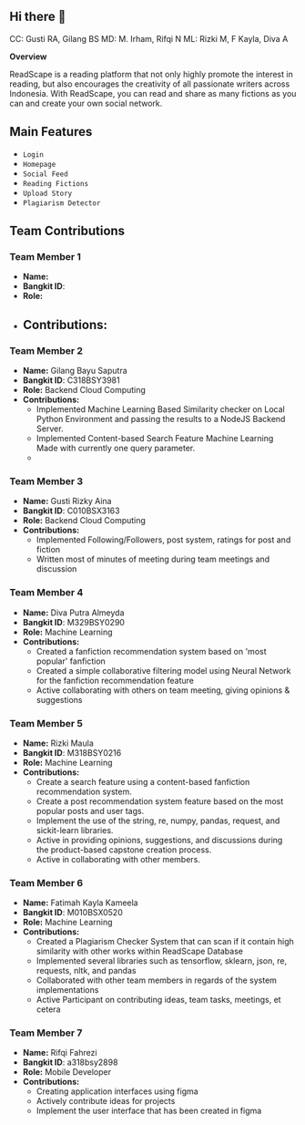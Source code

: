 ## Hi there 👋
CC: Gusti RA, Gilang BS MD: M. Irham, Rifqi N ML: Rizki M, F Kayla, Diva A
<!--

**Here are some ideas to get you started:**

🙋‍♀️ A short introduction - what is your organization all about?
🌈 Contribution guidelines - how can the community get involved?
👩‍💻 Useful resources - where can the community find your docs? Is there anything else the community should know?
🍿 Fun facts - what does your team eat for breakfast?
🧙 Remember, you can do mighty things with the power of [Markdown](https://docs.github.com/github/writing-on-github/getting-started-with-writing-and-formatting-on-github/basic-writing-and-formatting-syntax)
-->
**Overview**

ReadScape is a reading platform that not only highly promote the interest in reading, but also encourages the creativity of all passionate writers across Indonesia. With ReadScape, you can read and share as many fictions as you can and create your own social network. 

## Main Features

- `Login`
- `Homepage`
- `Social Feed`
- `Reading Fictions`
- `Upload Story`
- `Plagiarism Detector`

## Team Contributions

### Team Member 1
- **Name:** 
- **Bangkit ID**: 
- **Role:** 
- **Contributions:**
  - 

### Team Member 2
- **Name:** Gilang Bayu Saputra
- **Bangkit ID**: C318BSY3981
- **Role:** Backend Cloud Computing
- **Contributions:**
  - Implemented Machine Learning Based Similarity checker on Local Python Environment and passing the results to a NodeJS Backend Server.
  - Implemented Content-based Search Feature Machine Learning Made with currently one query parameter.
  - 

### Team Member 3
- **Name:** Gusti Rizky Aina
- **Bangkit ID**: C010BSX3163
- **Role:** Backend Cloud Computing
- **Contributions:** 
  - Implemented Following/Followers, post system, ratings for post and fiction
  - Written most of minutes of meeting during team meetings and discussion

### Team Member 4
- **Name:** Diva Putra Almeyda
- **Bangkit ID**: M329BSY0290
- **Role:** Machine Learning
- **Contributions:**
  - Created a fanfiction recommendation system based on 'most popular' fanfiction
  - Created a simple collaborative filtering model using Neural Network for the fanfiction recommendation feature
  - Active collaborating with others on team meeting, giving opinions & suggestions

### Team Member 5
- **Name:** Rizki Maula
- **Bangkit ID**: M318BSY0216
- **Role:** Machine Learning
- **Contributions:**
  - Create a search feature using a content-based fanfiction recommendation system.
  - Create a post recommendation system feature based on the most popular posts and user tags.
  - Implement the use of the string, re, numpy, pandas, request, and sickit-learn libraries.
  - Active in providing opinions, suggestions, and discussions during the product-based capstone creation process.
  - Active in collaborating with other members.

### Team Member 6

- **Name:** Fatimah Kayla Kameela
- **Bangkit ID**: M010BSX0520
- **Role:** Machine Learning
- **Contributions:**
  - Created a Plagiarism Checker System that can scan if it contain high similarity with other works within ReadScape Database
  - Implemented several libraries such as tensorflow, sklearn, json, re, requests, nltk, and pandas
  - Collaborated with other team members in regards of the system implementations
  - Active Participant on contributing ideas, team tasks, meetings, et cetera

### Team Member 7
- **Name:** Rifqi Fahrezi
- **Bangkit ID**: a318bsy2898
- **Role:** Mobile Developer
- **Contributions:**
  - Creating application interfaces using figma
  - Actively contribute ideas for projects
  - Implement the user interface that has been created in figma
